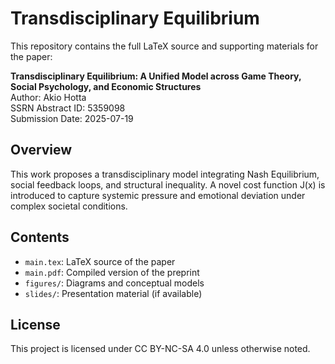 # Transdisciplinary Equilibrium

This repository contains the full LaTeX source and supporting materials for the paper:

**Transdisciplinary Equilibrium: A Unified Model across Game Theory, Social Psychology, and Economic Structures**  
Author: Akio Hotta  
SSRN Abstract ID: 5359098  
Submission Date: 2025-07-19

## Overview

This work proposes a transdisciplinary model integrating Nash Equilibrium, social feedback loops, and structural inequality. A novel cost function J(x) is introduced to capture systemic pressure and emotional deviation under complex societal conditions.

## Contents

- `main.tex`: LaTeX source of the paper
- `main.pdf`: Compiled version of the preprint
- `figures/`: Diagrams and conceptual models
- `slides/`: Presentation material (if available)

## License

This project is licensed under CC BY-NC-SA 4.0 unless otherwise noted.
